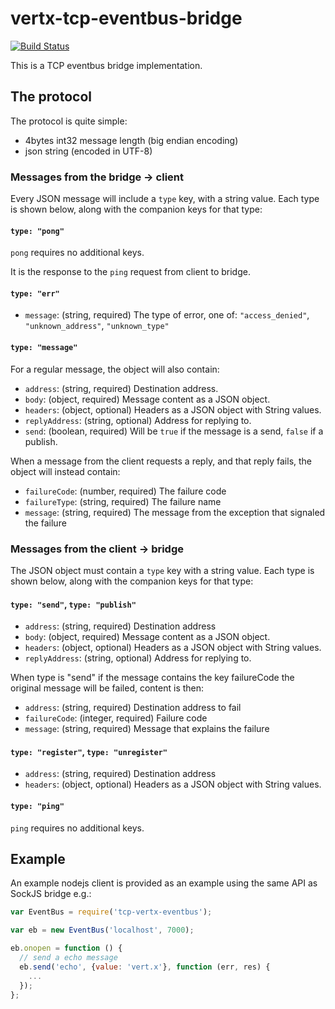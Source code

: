# vertx-tcp-eventbus-bridge

[![Build Status](https://github.com/vert-x3/vertx-tcm-eventbus-bridge/workflows/CI/badge.svg?branch=master)](https://github.com/vert-x3/vertx-tcp-eventbus-bridge/actions?query=workflow%3ACI)

This is a TCP eventbus bridge implementation.


## The protocol

The protocol is quite simple:

* 4bytes int32 message length (big endian encoding)
* json string (encoded in UTF-8)

### Messages from the bridge -> client

Every JSON message will include a `type` key, with a string
value. Each type is shown below, along with the companion keys for
that type:

#### `type: "pong"`

`pong` requires no additional keys.

It is the response to the `ping` request from client to bridge.

####  `type: "err"`

* `message`: (string, required) The type of error, one of:
  `"access_denied"`, `"unknown_address"`, `"unknown_type"`

#### `type: "message"`

For a regular message, the object will also contain:

* `address`: (string, required) Destination address.
* `body`: (object, required) Message content as a JSON object.
* `headers`: (object, optional) Headers as a JSON object with String values.
* `replyAddress`: (string, optional) Address for replying to.
* `send`: (boolean, required) Will be `true` if the message is a send, `false` if a publish.

When a message from the client requests a reply, and that reply fails,
the object will instead contain:

* `failureCode`: (number, required) The failure code
* `failureType`: (string, required) The failure name
* `message`: (string, required) The message from the exception that signaled the failure

### Messages from the client -> bridge

The JSON object must contain a `type` key with a string value.  Each
type is shown below, along with the companion keys for that type:

#### `type: "send"`, `type: "publish"`

* `address`: (string, required) Destination address
* `body`: (object, required) Message content as a JSON object.
* `headers`: (object, optional) Headers as a JSON object with String values.
* `replyAddress`: (string, optional) Address for replying to.

When type is "send" if the message contains the key failureCode the original message
will be failed, content is then:
* `address`: (string, required) Destination address to fail
* `failureCode`: (integer, required) Failure code
* `message`: (string, required) Message that explains the failure

#### `type: "register"`, `type: "unregister"`

* `address`: (string, required) Destination address
* `headers`: (object, optional) Headers as a JSON object with String values.

#### `type: "ping"`

`ping` requires no additional keys.

## Example

An example nodejs client is provided as an example using the same API as SockJS bridge e.g.:

```js
var EventBus = require('tcp-vertx-eventbus');

var eb = new EventBus('localhost', 7000);

eb.onopen = function () {
  // send a echo message
  eb.send('echo', {value: 'vert.x'}, function (err, res) {
    ...
  });
};
```

